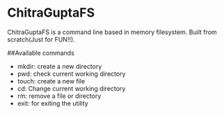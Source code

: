 # ChitraGuptaFS

ChitraGuptaFS is a command line based in memory filesystem. Built from scratch(Just for FUN!!).

##Available commands
 * mkdir: create a new directory
 * pwd: check current working directory
 * touch: create a new file
 * cd: Change current working directory
 * rm: remove a file or directory
 * exit: for exiting the utility
 
 
